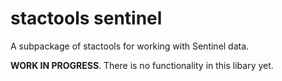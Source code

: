 # stactools sentinel

A subpackage of stactools for working with Sentinel data.

__WORK IN PROGRESS__. There is no functionality in this libary yet.